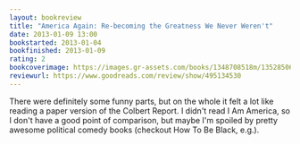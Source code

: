```yaml
---
layout: bookreview
title: "America Again: Re-becoming the Greatness We Never Weren't"
date: 2013-01-09 13:00
bookstarted: 2013-01-04
bookfinished: 2013-01-09
rating: 2
bookcoverimage: https://images.gr-assets.com/books/1348708518m/13528506.jpg
reviewurl: https://www.goodreads.com/review/show/495134530
---
```


There were definitely some funny parts, but on the whole it felt a lot like reading a paper version of the Colbert Report. I didn't read I Am America, so I don't have a good point of comparison, but maybe I'm spoiled by pretty awesome political comedy books (checkout How To Be Black, e.g.).